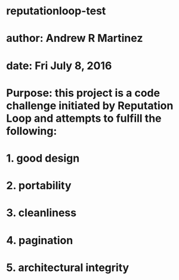 # reputationloop-test
# author: Andrew R Martinez
# date: Fri July 8, 2016
# Purpose: this project is a code challenge initiated by Reputation Loop and attempts to fulfill the following:
# 1. good design
# 2. portability
# 3. cleanliness
# 4. pagination
# 5. architectural integrity

